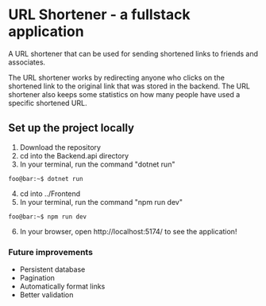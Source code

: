 # URL Shortener - a fullstack application
A URL shortener that can be used for sending shortened links to friends and associates.

The URL shortener works by redirecting anyone who clicks on the shortened link to the original link that was stored in the backend. 
The URL shortener also keeps some statistics on how many people have used a specific shortened URL.

## Set up the project locally
1. Download the repository
2. cd into the Backend.api directory
3. In your terminal, run the command "dotnet run"
```console
foo@bar:~$ dotnet run
```
4. cd into ../Frontend
5. In your terminal, run the command "npm run dev"
```console
foo@bar:~$ npm run dev
```
6. In your browser, open http://localhost:5174/ to see the application!



### Future improvements 
- Persistent database
- Pagination
- Automatically format links
- Better validation
